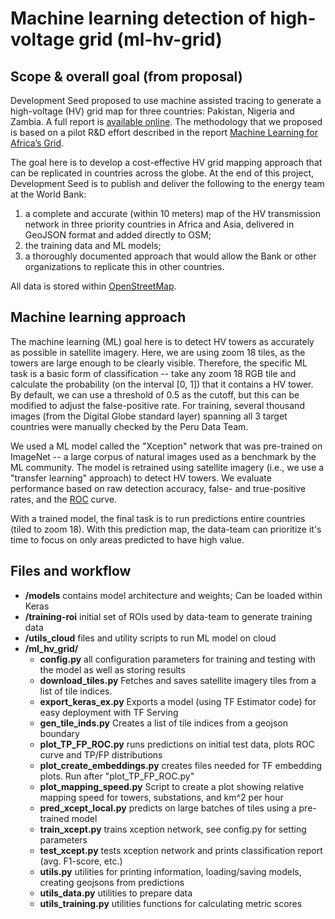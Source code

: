 # Machine learning detection of high-voltage grid (ml-hv-grid)

## Scope & overall goal (from proposal)

Development Seed proposed to use machine assisted tracing to generate a high-voltage (HV) grid map for three countries: Pakistan, Nigeria and Zambia. A full report is [available online](http://devseed.com/ml-grid-docs/). The methodology that we proposed is based on a pilot R&D effort described in the report [Machine Learning for Africa’s Grid](http://devseed.com/ml-grid-detection/).

The goal here is to develop a cost-effective HV grid mapping approach that can be replicated in countries across the globe. At the end of this project, Development Seed is to publish and deliver the following to the energy team at the World Bank:
1. a complete and accurate (within 10 meters) map of the HV transmission network in three priority countries in Africa and Asia, delivered in GeoJSON format and added directly to OSM;
1. the training data and ML models;
1. a thoroughly documented approach that would allow the Bank or other organizations to replicate this in other countries.

All data is stored within [OpenStreetMap](https://www.openstreetmap.org/).

## Machine learning approach

The machine learning (ML) goal here is to detect HV towers as accurately as possible in satellite imagery. Here, we are using zoom 18 tiles, as the towers are large enough to be clearly visible. Therefore, the specific ML task is a basic form of classification -- take any zoom 18 RGB tile and calculate the probability (on the interval [0, 1]) that it contains a HV tower. By default, we can use a threshold of 0.5 as the cutoff, but this can be modified to adjust the false-positive rate. For training, several thousand images (from the Digital Globe standard layer) spanning all 3 target countries were manually checked by the Peru Data Team.

We used a ML model called the "Xception" network that was pre-trained on ImageNet -- a large corpus of natural images used as a benchmark by the ML community. The model is retrained using satellite imagery (i.e., we use a "transfer learning" approach) to detect HV towers. We evaluate performance based on raw detection accuracy, false- and true-positive rates, and the [ROC](https://en.wikipedia.org/wiki/Receiver_operating_characteristic) curve.

With a trained model, the final task is to run predictions entire countries (tiled to zoom 18). With this prediction map, the data-team can prioritize it's time to focus on only areas predicted to have high value.

## Files and workflow
* **/models**			contains model architecture and weights; Can be loaded within Keras
* **/training-roi** 	initial set of ROIs used by data-team to generate training data
* **/utils_cloud** 		files and utility scripts to run ML model on cloud
* **/ml_hv_grid/**
  * **config.py** 		all configuration parameters for training and testing with the model as well as storing results
  * **download_tiles.py** Fetches and saves satellite imagery tiles from a list of tile indices.
  * **export_keras_ex.py** Exports a model (using TF Estimator code) for easy deployment with TF Serving
  * **gen_tile_inds.py** Creates a list of tile indices from a geojson boundary
  * **plot_TP_FP_ROC.py**	runs predictions on initial test data, plots ROC curve and TP/FP distributions
  * **plot_create_embeddings.py** creates files needed for TF embedding plots. Run after "plot_TP_FP_ROC.py"
  * **plot_mapping_speed.py** Script to create a plot showing relative mapping speed for towers, substations, and km^2 per hour
  * **pred_xcept_local.py** predicts on large batches of tiles using a pre-trained model
  * **train_xcept.py**	trains xception network, see config.py for setting parameters
  * **test_xcept.py**		tests xception network and prints classification report (avg. F1-score, etc.)
  * **utils.py**			utilities for printing information, loading/saving models, creating geojsons from predictions
  * **utils_data.py**		utilities to prepare data
  * **utils_training.py**	utilities functions for calculating metric scores

